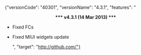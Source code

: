 ﻿{"versionCode": "40301", 
"versionName": "4.3.1", 
"features": "<center><strong>*** v4.3.1 (14 Mar 2013) ***</strong></center><p>
* Fixed FCs<p>
* Fixed MIUI widgets update<p>", 
"target": "http://github.com/"}

